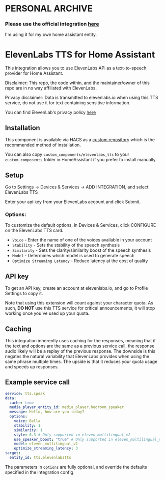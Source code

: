 # PERSONAL ARCHIVE

### Please use the official integration [here](https://www.home-assistant.io/integrations/elevenlabs)

I'm using it for my own home assistant entity.
# ElevenLabs TTS for Home Assistant

This integration allows you to use ElevenLabs API as a text-to-speech provider for Home Assistant.

Disclaimer: This repo, the code within, and the maintainer/owner of this repo are in no way affiliated with ElevenLabs.

Privacy disclaimer: Data is transmitted to elevenlabs.io when using this TTS service, do not use it for text containing sensitive information.

You can find ElevenLab's privacy policy [here](https://beta.elevenlabs.io/privacy)

## Installation

This component is available via HACS as a [custom repository](https://hacs.xyz/docs/faq/custom_repositories) which is the recommended method of installation.

You can also copy `custom_components/elevenlabs_tts` to your `custom_components` folder in HomeAssistant if you prefer to install manually.

## Setup

Go to Settings -> Devices & Services -> ADD INTEGRATION, and select ElevenLabs TTS

Enter your api key from your ElevenLabs account and click Submit.

### Options:

To customize the default options, in Devices & Services, click CONFIGURE on the ElevenLabs TTS card.

- `Voice` - Enter the name of one of the voices available in your account
- `Stability` - Sets the stability of the speech synthesis
- `Similarity` - Sets the clarity/similarity boost of the speech synthesis
- `Model` - Determines which model is used to generate speech
- `Optimize Streaming Latency` - Reduce latency at the cost of quality

## API key

To get an API key, create an account at elevenlabs.io, and go to Profile Settings to copy it.

Note that using this extension will count against your character quota. As such, **DO NOT** use this TTS service for critical announcements, it will stop working once you've used up your quota.

## Caching

This integration inherently uses caching for the responses, meaning that if the text and options are the same as a previous service call, the response audio likely will be a replay of the previous response. The downside is this negates the natural variability that ElevenLabs provides when using the same phrase multiple times. The upside is that it reduces your quota usage and speeds up responses.

## Example service call

```yaml
service: tts.speak
data:
  cache: true
  media_player_entity_id: media_player.bedroom_speaker
  message: Hello, how are you today?
  options:
    voice: Bella
    stability: 1
    similarity: 1
    style: 0.3 # Only supported in eleven_multilingual_v2
    use_speaker_boost: "true" # Only supported in eleven_multilingual_v2
    model: eleven_multilingual_v2
    optimize_streaming_latency: 3
target:
  entity_id: tts.elevenlabstts
```

The parameters in `options` are fully optional, and override the defaults specified in the integration config.
